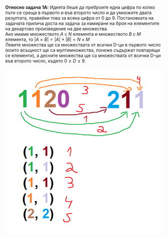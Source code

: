 **Относно задача 1А:** Идеята беше да преброите една цифра по колко пъти се среща в първото и във второто число и да умножите двата резултата,
правейки това за всяка цифра от 0 до 9. Постановката на задачата прилича доста на задача за намиране на броя на елементите на декартово
произведение на две множества. </br> Ако имаме множеството $`A`$ с $`N`$ елемента и множеството $`B`$ с $`M`$ елемента, то
$`|A  \: \times  \: B| = |A| \times |B| = N \times M`$ </br>
Левите множества ще са множествата от всички D-ци в първото число (които всъщност ще са мултимножества, понеже съдържат повтарящи се елементи), 
а десните множества ще са множествата от всички D-ци във второто число, където $`0 \le D \le 9`$.

![alt text](images/task1.png)
